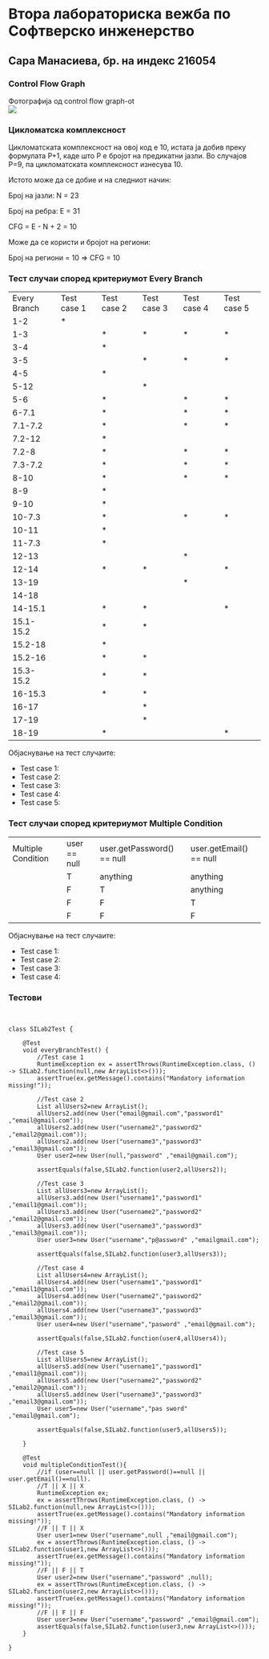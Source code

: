 <h1>Втора лабораториска вежба по Софтверско инженерство</h1>
<h2>Сара Манасиева, бр. на индекс 216054</h2>
<h3>Control Flow Graph</h3>
<div>Фотографија од control flow graph-ot</div>
<img src="https://github.com/SaraManasieva/SI_2023_lab2_216054/assets/107801296/6ce32bca-9cd2-4d64-9e6d-7e089e27248d">
<h3>Цикломатска комплексност</h3>
<p>Цикломатската комплексност на овој код е 10, истата ја добив преку формулата P+1, каде што P е бројот на предикатни јазли. Во случајoв P=9, па цикломатската комплексност изнесува 10.</p>
<p>Истото може да се добие и на следниот начин:</p>
<p>Број на јазли: N = 23</p>
<p>Број на ребра: E = 31</p>
<p>CFG = E - N + 2 = 10</p>
<p>Може да се користи и бројот на региони:</p>
<p>Број на региони = 10 => CFG = 10</p>
<h3>Тест случаи според критериумот Every Branch</h3>

<table>
    <tr>
        <td>Every Branch</td>
        <td>Test case 1</td>
        <td>Test case 2</td>
        <td>Test case 3</td>
        <td>Test case 4</td>
        <td>Test case 5 </td>
    </tr>
    <tr>
        <td>1-2</td>
        <td>*</td>
        <td> </td>
        <td> </td>
        <td> </td>
        <td> </td>
    </tr>
    <tr>
        <td>1-3</td>
        <td> </td>
        <td>*</td>
        <td>*</td>
        <td>*</td>
        <td>* </td>
    </tr>
    <tr>
        <td>3-4</td>
        <td> </td>
        <td>*</td>
        <td> </td>
        <td> </td>
        <td> </td>
    </tr>
    <tr>
        <td>3-5</td>
        <td> </td>
        <td> </td>
        <td>*</td>
        <td>*</td>
        <td>* </td>
    </tr>
    <tr>
        <td>4-5</td>
        <td> </td>
        <td>*</td>
        <td> </td>
        <td> </td>
        <td> </td>
    </tr>
    <tr>
        <td>5-12</td>
        <td> </td>
        <td> </td>
        <td>*</td>
        <td> </td>
        <td> </td>
    </tr>
    <tr>
        <td>5-6</td>
        <td> </td>
        <td>*</td>
        <td> </td>
        <td>*</td>
        <td>* </td>
    </tr>
    <tr>
        <td>6-7.1</td>
        <td> </td>
        <td>*</td>
        <td> </td>
        <td>*</td>
        <td>* </td>
    </tr>
    <tr>
        <td>7.1-7.2</td>
        <td> </td>
        <td>*</td>
        <td> </td>
        <td>*</td>
        <td>* </td>
    </tr>
    <tr>
        <td>7.2-12</td>
        <td> </td>
        <td>*</td>
        <td> </td>
        <td> </td>
        <td> </td>
    </tr>
    <tr>
        <td>7.2-8</td>
        <td> </td>
        <td>*</td>
        <td> </td>
        <td>*</td>
        <td>* </td>
    </tr>
    <tr>
        <td>7.3-7.2</td>
        <td> </td>
        <td>*</td>
        <td> </td>
        <td>*</td>
        <td>* </td>
    </tr>
    <tr>
        <td>8-10</td>
        <td> </td>
        <td>*</td>
        <td> </td>
        <td>*</td>
        <td>* </td>
    </tr>
    <tr>
        <td>8-9</td>
        <td> </td>
        <td>*</td>
        <td> </td>
        <td> </td>
        <td> </td>
    </tr>
    <tr>
        <td>9-10</td>
        <td> </td>
        <td>*</td>
        <td> </td>
        <td> </td>
        <td> </td>
    </tr>
    <tr>
        <td>10-7.3</td>
        <td> </td>
        <td>*</td>
        <td> </td>
        <td>*</td>
        <td>* </td>
    </tr>
    <tr>
        <td>10-11</td>
        <td> </td>
        <td>*</td>
        <td> </td>
        <td> </td>
        <td> </td>
    </tr>
    <tr>
        <td>11-7.3</td>
        <td> </td>
        <td>*</td>
        <td> </td>
        <td> </td>
        <td> </td>
    </tr>
    <tr>
        <td>12-13</td>
        <td> </td>
        <td> </td>
        <td> </td>
        <td>*</td>
        <td> </td>
    </tr>
    <tr>
        <td>12-14</td>
        <td> </td>
        <td>*</td>
        <td>*</td>
        <td> </td>
        <td>* </td>
    </tr>
    <tr>
        <td>13-19</td>
        <td> </td>
        <td> </td>
        <td> </td>
        <td>*</td>
        <td> </td>
    </tr>
    <tr>
        <td>14-18</td>
        <td> </td>
        <td> </td>
        <td> </td>
        <td> </td>
        <td> </td>
    </tr>
    <tr>
        <td>14-15.1</td>
        <td> </td>
        <td>*</td>
        <td>*</td>
        <td> </td>
        <td>* </td>
    </tr>
    <tr>
        <td>15.1-15.2</td>
        <td> </td>
        <td>*</td>
        <td>*</td>
        <td> </td>
        <td> </td>
    </tr>
    <tr>
        <td>15.2-18</td>
        <td> </td>
        <td>*</td>
        <td> </td>
        <td> </td>
        <td> </td>
    </tr>
    <tr>
        <td>15.2-16</td>
        <td> </td>
        <td>*</td>
        <td>*</td>
        <td> </td>
        <td> </td>
    </tr>
    <tr>
        <td>15.3-15.2</td>
        <td> </td>
        <td>*</td>
        <td>*</td>
        <td> </td>
        <td> </td>
    </tr>
    <tr>
        <td>16-15.3</td>
        <td> </td>
        <td>*</td>
        <td>*</td>
        <td> </td>
        <td> </td>
    </tr>
    <tr>
        <td>16-17</td>
        <td> </td>
        <td> </td>
        <td>*</td>
        <td> </td>
        <td> </td>
    </tr>
    <tr>
        <td>17-19</td>
        <td> </td>
        <td> </td>
        <td>*</td>
        <td> </td>
        <td> </td>
    </tr>
    <tr>
        <td>18-19</td>
        <td> </td>
        <td>*</td>
        <td> </td>
        <td> </td>
        <td>* </td>
    </tr>
</table>

<p>Објаснување на тест случаите:</p>
<ul>
  <li>Test case 1:</li>
  <li>Test case 2:</li>
  <li>Test case 3:</li>
  <li>Test case 4:</li>
  <li>Test case 5:</li>
</ul>


<h3>Тест случаи според критериумот Multiple Condition</h3>
<table>
    <tr>
        <td>Multiple Condition </td>
        <td>user == null</td>
        <td>user.getPassword() == null</td>
        <td>user.getEmail() == null </td>
    </tr>
    <tr>
        <td> </td>
        <td>T</td>
        <td>anything</td>
        <td>anything </td>
    </tr>
    <tr>
        <td> </td>
        <td>F</td>
        <td>T</td>
        <td>anything </td>
    </tr>
    <tr>
        <td> </td>
        <td>F</td>
        <td>F</td>
        <td>T </td>
    </tr>
    <tr>
        <td> </td>
        <td>F</td>
        <td>F</td>
        <td>F </td>
    </tr>
</table>

<p>Објаснување на тест случаите:</p>
<ul>
  <li>Test case 1:</li>
  <li>Test case 2:</li>
  <li>Test case 3:</li>
  <li>Test case 4:</li>
</ul>

<h3>Тестови</h3>

<pre>
<!--code Tag starts here -->
<code>
class SILab2Test {

    @Test
    void everyBranchTest() {
        //Test case 1
        RuntimeException ex = assertThrows(RuntimeException.class, () -> SILab2.function(null,new ArrayList<>()));
        assertTrue(ex.getMessage().contains("Mandatory information missing!"));

        //Test case 2
        List<User> allUsers2=new ArrayList<User>();
        allUsers2.add(new User("email@gmail.com","password1" ,"email@gmail.com"));
        allUsers2.add(new User("username2","password2" ,"email2@gmail.com"));
        allUsers2.add(new User("username3","password3" ,"email3@gmail.com"));
        User user2=new User(null,"password" ,"email@gmail.com");

        assertEquals(false,SILab2.function(user2,allUsers2));

        //Test case 3
        List<User> allUsers3=new ArrayList<User>();
        allUsers3.add(new User("username1","password1" ,"email1@gmail.com"));
        allUsers3.add(new User("username2","password2" ,"email2@gmail.com"));
        allUsers3.add(new User("username3","password3" ,"email3@gmail.com"));
        User user3=new User("username","p@assword" ,"emailgmail.com");

        assertEquals(false,SILab2.function(user3,allUsers3));

        //Test case 4
        List<User> allUsers4=new ArrayList<User>();
        allUsers4.add(new User("username1","password1" ,"email1@gmail.com"));
        allUsers4.add(new User("username2","password2" ,"email2@gmail.com"));
        allUsers4.add(new User("username3","password3" ,"email3@gmail.com"));
        User user4=new User("username","pasword" ,"email@gmail.com");

        assertEquals(false,SILab2.function(user4,allUsers4));

        //Test case 5
        List<User> allUsers5=new ArrayList<User>();
        allUsers5.add(new User("username1","password1" ,"email1@gmail.com"));
        allUsers5.add(new User("username2","password2" ,"email2@gmail.com"));
        allUsers5.add(new User("username3","password3" ,"email3@gmail.com"));
        User user5=new User("username","pas sword" ,"email@gmail.com");

        assertEquals(false,SILab2.function(user5,allUsers5));

    }

    @Test
    void multipleConditionTest(){
        //if (user==null || user.getPassword()==null || user.getEmail()==null).
        //T || X || X
        RuntimeException ex;
        ex = assertThrows(RuntimeException.class, () -> SILab2.function(null,new ArrayList<>()));
        assertTrue(ex.getMessage().contains("Mandatory information missing!"));
        //F || T || X
        User user1=new User("username",null ,"email@gmail.com");
        ex = assertThrows(RuntimeException.class, () -> SILab2.function(user1,new ArrayList<>()));
        assertTrue(ex.getMessage().contains("Mandatory information missing!"));
        //F || F || T
        User user2=new User("username","password" ,null);
        ex = assertThrows(RuntimeException.class, () -> SILab2.function(user2,new ArrayList<>()));
        assertTrue(ex.getMessage().contains("Mandatory information missing!"));
        //F || F || F
        User user3=new User("username","password" ,"email@gmail.com");
        assertEquals(false,SILab2.function(user3,new ArrayList<>()));
    }

}
<!--code Tag starts here -->
</code>
</pre>
  
  
